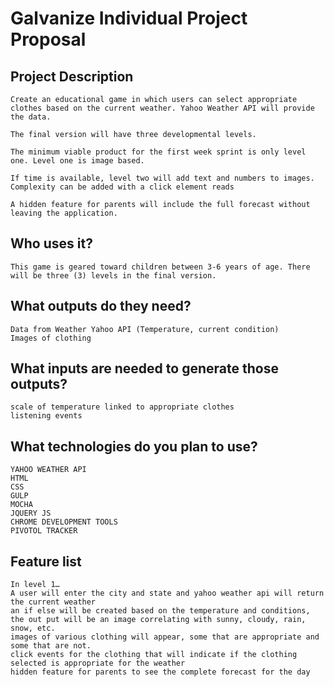# Galvanize Individual Project Proposal

## Project Description
	Create an educational game in which users can select appropriate clothes based on the current weather. Yahoo Weather API will provide the data.  

	The final version will have three developmental levels. 

	The minimum viable product for the first week sprint is only level one. Level one is image based. 

	If time is available, level two will add text and numbers to images. Complexity can be added with a click element reads 

	A hidden feature for parents will include the full forecast without leaving the application.


## Who uses it?
	This game is geared toward children between 3-6 years of age. There will be three (3) levels in the final version. 


## What outputs do they need?
	Data from Weather Yahoo API (Temperature, current condition)
	Images of clothing


## What inputs are needed to generate those outputs?
	scale of temperature linked to appropriate clothes
	listening events


## What technologies do you plan to use?
	YAHOO WEATHER API
	HTML
	CSS
	GULP 
	MOCHA
	JQUERY JS
	CHROME DEVELOPMENT TOOLS
	PIVOTOL TRACKER


## Feature list
	In level 1…
	A user will enter the city and state and yahoo weather api will return the current weather
	an if else will be created based on the temperature and conditions, the out put will be an image correlating with sunny, cloudy, rain, snow, etc.
	images of various clothing will appear, some that are appropriate and some that are not.
	click events for the clothing that will indicate if the clothing selected is appropriate for the weather
	hidden feature for parents to see the complete forecast for the day


